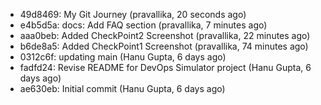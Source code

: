 - 49d8469: My Git Journey (pravallika, 20 seconds ago)
- e4b5d5a: docs: Add FAQ section (pravallika, 7 minutes ago)
- aaa0beb: Added CheckPoint2 Screenshot (pravallika, 22 minutes ago)
- b6de8a5: Added CheckPoint1 Screenshot (pravallika, 74 minutes ago)
- 0312c6f: updating main (Hanu Gupta, 6 days ago)
- fadfd24: Revise README for DevOps Simulator project (Hanu Gupta, 6 days ago)
- ae630eb: Initial commit (Hanu Gupta, 6 days ago)